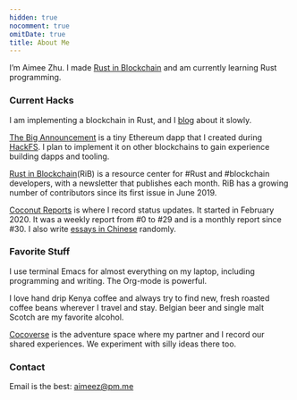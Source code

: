 ```yaml
---
hidden: true
nocomment: true
omitDate: true
title: About Me
---
```


I’m Aimee Zhu.
I made [Rust in Blockchain][rib] and 
am currently learning Rust programming.


### Current Hacks

I am implementing a blockchain in Rust,
and I [blog](/posts) about it slowly.

[The Big Announcement](https://github.com/Aimeedeer/bigannouncement)
is a tiny Ethereum dapp that I created during [HackFS][hackfs].
I plan to implement it on other blockchains
to gain experience building dapps and tooling.

[Rust in Blockchain][rib](RiB) is
a resource center for #Rust and #blockchain developers,
with a newsletter that publishes each month.
RiB has a growing number of contributors since its first issue in June 2019.

[Coconut Reports](../../reports) is where
I record status updates.
It started in February 2020.
It was a weekly report from #0 to #29
and is a monthly report since #30.
I also write [essays in Chinese](https://newhacker.org) randomly.

[rib]: https://rustinblockchain.org/
[hackfs]: https://hackfs.com/

### Favorite Stuff

I use terminal Emacs for almost everything on my laptop,
including programming and writing. 
The Org-mode is powerful.

I love hand drip Kenya coffee and always try to find new, fresh
roasted coffee beans wherever I travel and stay.
Belgian beer and single malt Scotch are my favorite alcohol.

[Cocoverse](https://cocoverse.com) is the adventure space
where my partner and I record our shared experiences.
We experiment with silly ideas there too.

### Contact

Email is the best: aimeez@pm.me
